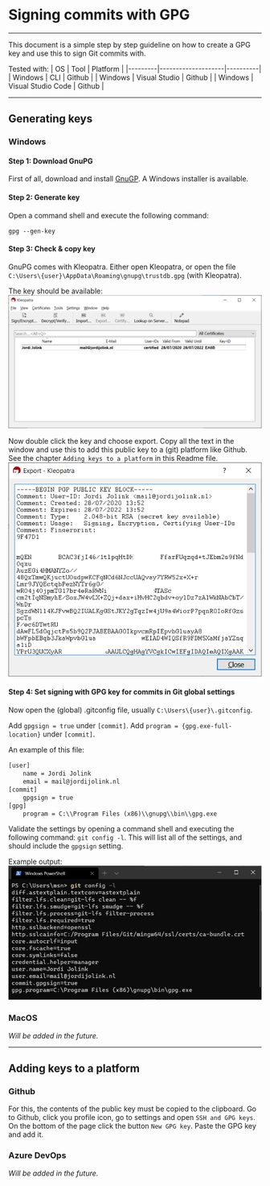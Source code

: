 # Signing commits with GPG
---

This document is a simple step by step guideline on how to create a GPG key and use this to sign Git commits with.

Tested with:
| OS      | Tool               | Platform |
|---------|--------------------|----------|
| Windows | CLI                | Github   |
| Windows | Visual Studio      | Github   |
| Windows | Visual Studio Code | Github   |

---

## Generating keys
### Windows
#### Step 1: Download GnuPG
First of all, download and install [GnuGP](https://gnupg.org/download/).
A Windows installer is available.

#### Step 2: Generate key
Open a command shell and execute the following command:
```
gpg --gen-key
```

#### Step 3: Check & copy key
GnuPG comes with Kleopatra.
Either open Kleopatra, or open the file `C:\Users\{user}\AppData\Roaming\gnupg\trustdb.gpg` (with Kleopatra).

The key should be available:
![Kleopatra](img/01.Kleopatra.png)

Now double click the key and choose export.
Copy all the text in the window and use this to add this public key to a (git) platform like Github.
See the chapter `Adding keys to a platform` in this Readme file.
![Kleopatra key export](img/02.Kleopatra-export.png)

#### Step 4: Set signing with GPG key for commits in Git global settings
Now open the (global) .gitconfig file, usually `C:\Users\{user}\.gitconfig`.

Add `gpgsign = true` under `[commit]`.
Add `program = {gpg.exe-full-location}` under `[commit]`.

An example of this file:

```
[user]
	name = Jordi Jolink
	email = mail@jordijolink.nl
[commit]
	gpgsign = true
[gpg]
	program = C:\\Program Files (x86)\\gnupg\\bin\\gpg.exe
```

Validate the settings by opening a command shell and executing the following command: `git config -l`.
This will list all of the settings, and should include the `gpgsign` setting.

Example output:
![git config -l](img/03.GitConfigList.png)

### MacOS
_Will be added in the future._

---

## Adding keys to a platform
### Github
For this, the contents of the public key must be copied to the clipboard.
Go to Github, click you profile icon, go to settings and open `SSH and GPG keys`.
On the bottom of the page click the button `New GPG key`.
Paste the GPG key and add it.

### Azure DevOps
_Will be added in the future._

